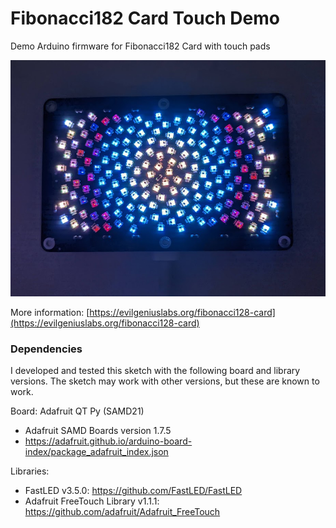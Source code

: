 # Fibonacci182 Card Touch Demo

Demo Arduino firmware for Fibonacci182 Card with touch pads

![Fibonacci182 Card](f182-card.jpg)

More information: [https://evilgeniuslabs.org/fibonacci128-card](https://evilgeniuslabs.org/fibonacci128-card)

### Dependencies

I developed and tested this sketch with the following board and library versions. The sketch may work with other versions, but these are known to work.

Board: Adafruit QT Py (SAMD21) 
* Adafruit SAMD Boards version 1.7.5
* https://adafruit.github.io/arduino-board-index/package_adafruit_index.json

Libraries:
* FastLED v3.5.0: https://github.com/FastLED/FastLED
* Adafruit FreeTouch Library v1.1.1: https://github.com/adafruit/Adafruit_FreeTouch